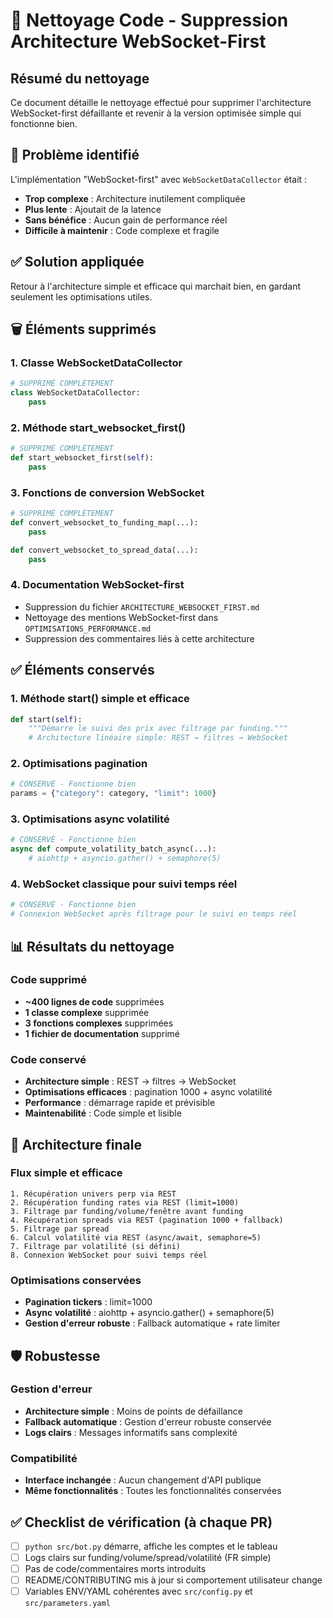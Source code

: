 # 🧹 Nettoyage Code - Suppression Architecture WebSocket-First

## Résumé du nettoyage

Ce document détaille le nettoyage effectué pour supprimer l'architecture WebSocket-first défaillante et revenir à la version optimisée simple qui fonctionne bien.

## 🎯 Problème identifié

L'implémentation "WebSocket-first" avec `WebSocketDataCollector` était :
- **Trop complexe** : Architecture inutilement compliquée
- **Plus lente** : Ajoutait de la latence
- **Sans bénéfice** : Aucun gain de performance réel
- **Difficile à maintenir** : Code complexe et fragile

## ✅ Solution appliquée

Retour à l'architecture simple et efficace qui marchait bien, en gardant seulement les optimisations utiles.

## 🗑️ Éléments supprimés

### 1. Classe WebSocketDataCollector
```python
# SUPPRIMÉ COMPLÈTEMENT
class WebSocketDataCollector:
    pass
```

### 2. Méthode start_websocket_first()
```python
# SUPPRIMÉ COMPLÈTEMENT
def start_websocket_first(self):
    pass
```

### 3. Fonctions de conversion WebSocket
```python
# SUPPRIMÉ COMPLÈTEMENT
def convert_websocket_to_funding_map(...):
    pass

def convert_websocket_to_spread_data(...):
    pass
```

### 4. Documentation WebSocket-first
- Suppression du fichier `ARCHITECTURE_WEBSOCKET_FIRST.md`
- Nettoyage des mentions WebSocket-first dans `OPTIMISATIONS_PERFORMANCE.md`
- Suppression des commentaires liés à cette architecture

## ✅ Éléments conservés

### 1. Méthode start() simple et efficace
```python
def start(self):
    """Démarre le suivi des prix avec filtrage par funding."""
    # Architecture linéaire simple: REST → filtres → WebSocket
```

### 2. Optimisations pagination
```python
# CONSERVÉ - Fonctionne bien
params = {"category": category, "limit": 1000}
```

### 3. Optimisations async volatilité
```python
# CONSERVÉ - Fonctionne bien
async def compute_volatility_batch_async(...):
    # aiohttp + asyncio.gather() + semaphore(5)
```

### 4. WebSocket classique pour suivi temps réel
```python
# CONSERVÉ - Fonctionne bien
# Connexion WebSocket après filtrage pour le suivi en temps réel
```

## 📊 Résultats du nettoyage

### Code supprimé
- **~400 lignes de code** supprimées
- **1 classe complexe** supprimée
- **3 fonctions complexes** supprimées
- **1 fichier de documentation** supprimé

### Code conservé
- **Architecture simple** : REST → filtres → WebSocket
- **Optimisations efficaces** : pagination 1000 + async volatilité
- **Performance** : démarrage rapide et prévisible
- **Maintenabilité** : Code simple et lisible

## 🚀 Architecture finale

### Flux simple et efficace
```
1. Récupération univers perp via REST
2. Récupération funding rates via REST (limit=1000)
3. Filtrage par funding/volume/fenêtre avant funding
4. Récupération spreads via REST (pagination 1000 + fallback)
5. Filtrage par spread
6. Calcul volatilité via REST (async/await, semaphore=5)
7. Filtrage par volatilité (si défini)
8. Connexion WebSocket pour suivi temps réel
```

### Optimisations conservées
- **Pagination tickers** : limit=1000
- **Async volatilité** : aiohttp + asyncio.gather() + semaphore(5)
- **Gestion d'erreur robuste** : Fallback automatique + rate limiter

## 🛡️ Robustesse

### Gestion d'erreur
- **Architecture simple** : Moins de points de défaillance
- **Fallback automatique** : Gestion d'erreur robuste conservée
- **Logs clairs** : Messages informatifs sans complexité

### Compatibilité
- **Interface inchangée** : Aucun changement d'API publique
- **Même fonctionnalités** : Toutes les fonctionnalités conservées

## ✅ Checklist de vérification (à chaque PR)
- [ ] `python src/bot.py` démarre, affiche les comptes et le tableau
- [ ] Logs clairs sur funding/volume/spread/volatilité (FR simple)
- [ ] Pas de code/commentaires morts introduits
- [ ] README/CONTRIBUTING mis à jour si comportement utilisateur change
- [ ] Variables ENV/YAML cohérentes avec `src/config.py` et `src/parameters.yaml`
